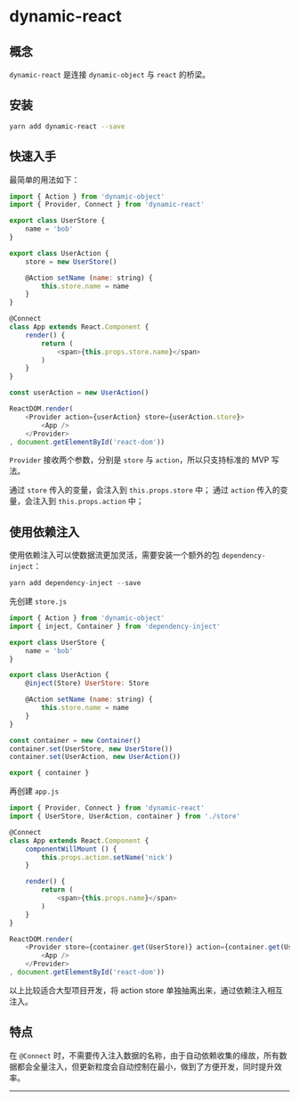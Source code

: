 # dynamic-react

## 概念
 
`dynamic-react` 是连接 `dynamic-object` 与 `react` 的桥梁。

## 安装

```bash
yarn add dynamic-react --save
```

## 快速入手
 
最简单的用法如下：
 
```javascript
import { Action } from 'dynamic-object'
import { Provider, Connect } from 'dynamic-react'

export class UserStore {
    name = 'bob'
}

export class UserAction {
    store = new UserStore()

    @Action setName (name: string) {
        this.store.name = name
    }
}

@Connect
class App extends React.Component {
    render() {
        return (
            <span>{this.props.store.name}</span>
        )
    }
}

const userAction = new UserAction()

ReactDOM.render(
    <Provider action={userAction} store={userAction.store}>
        <App />
    </Provider>
, document.getElementById('react-dom'))
```
 
`Provider` 接收两个参数，分别是 `store` 与 `action`，所以只支持标准的 MVP 写法。
 
通过 `store` 传入的变量，会注入到 `this.props.store` 中；
通过 `action` 传入的变量，会注入到 `this.props.action` 中；
 
## 使用依赖注入

使用依赖注入可以使数据流更加灵活，需要安装一个额外的包 `dependency-inject`：
 
```javascript
yarn add dependency-inject --save
```
 
先创建 `store.js`
 
```javascript
import { Action } from 'dynamic-object'
import { inject, Container } from 'dependency-inject'

export class UserStore {
    name = 'bob'
}

export class UserAction {
    @inject(Store) UserStore: Store

    @Action setName (name: string) {
        this.store.name = name
    }
}

const container = new Container()
container.set(UserStore, new UserStore())
container.set(UserAction, new UserAction())

export { container }
```

再创建 `app.js`

```javascript
import { Provider, Connect } from 'dynamic-react'
import { UserStore, UserAction, container } from './store'

@Connect
class App extends React.Component {
    componentWillMount () {
        this.props.action.setName('nick')
    }

    render() {
        return (
            <span>{this.props.name}</span>
        )
    }
}

ReactDOM.render(
    <Provider store={container.get(UserStore)} action={container.get(UserAction)}>
        <App />
    </Provider>
, document.getElementById('react-dom'))
```

以上比较适合大型项目开发，将 action store 单独抽离出来，通过依赖注入相互注入。

## 特点

在 `@Connect` 时，不需要传入注入数据的名称，由于自动依赖收集的缘故，所有数据都会全量注入，但更新粒度会自动控制在最小，做到了方便开发，同时提升效率。

---